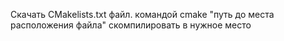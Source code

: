 Скачать CMakelists.txt файл. командой cmake "путь до места расположения файла" скомпилировать в нужное место
